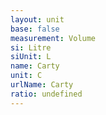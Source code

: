 ```yaml
---
layout: unit
base: false
measurement: Volume
si: Litre
siUnit: L
name: Carty
unit: C
urlName: Carty
ratio: undefined
---
```

